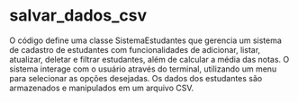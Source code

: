 # salvar_dados_csv

O código define uma classe SistemaEstudantes que gerencia um sistema de cadastro de estudantes com funcionalidades de adicionar, listar, atualizar, deletar e filtrar estudantes, além de calcular a média das notas. O sistema interage com o usuário através do terminal, utilizando um menu para selecionar as opções desejadas. Os dados dos estudantes são armazenados e manipulados em um arquivo CSV. 

